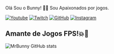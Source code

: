 Olá Sou o Bunny! 🐰🤓 Sou Apaixonados por jogos.

[![Youtube](https://img.shields.io/badge/YouTube-FF0000?style=for-the-badge&logo=youtube&logoColor=white)](https://www.youtube.com/channel/UC99_a6DoN-Bm95iDHLRy6kA)
[![Twitch](https://img.shields.io/badge/Twitch-9146FF?style=for-the-badge&logo=twitch&logoColor=white)](https://www.twitch.tv/mr_bunnystudio)
[![GitHub](https://img.shields.io/badge/GitHub-100000?style=for-the-badge&logo=github&logoColor=white)](https://github.com/MrBunnyStudio)
[![Instagram](https://img.shields.io/badge/Instagram-E4405F?style=for-the-badge&logo=instagram&logoColor=white)](https://www.instagram.com/marlosgocalves97/?theme=dark)
## Amante de Jogos FPS!💥🔫
![MrBunny GitHub stats](https://github-readme-stats.vercel.app/api?username=mrbunny&show_icons=true&theme=radical)
